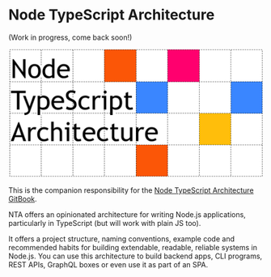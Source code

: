 # Node TypeScript Architecture

(Work in progress, come back soon!)

![Logo](docs/logo.png)

This is the companion responsibility for the [Node TypeScript Architecture GitBook](https://jbreckmckye.gitbook.io/node-ts-architecture/).

NTA offers an opinionated architecture for writing Node.js applications, particularly in TypeScript (but will work with
plain JS too).

It offers a project structure, naming conventions, example code and recommended habits for building extendable, readable,
reliable systems in Node.js. You can use this architecture to build backend apps, CLI programs, REST APIs, GraphQL boxes
or even use it as part of an SPA.
